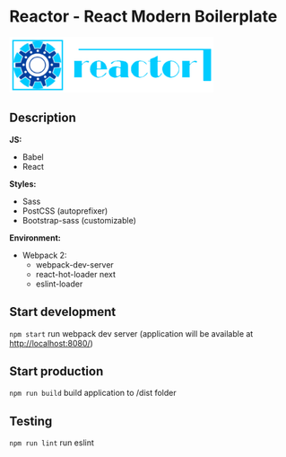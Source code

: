 Reactor - React Modern Boilerplate
==================================

<img src='./.README/reactor-logo.png' height='100' />

## Description

**JS:**
  - Babel
  - React
 
**Styles:**
  - Sass
  - PostCSS (autoprefixer)
  - Bootstrap-sass (customizable)

**Environment:**
- Webpack 2:
  - webpack-dev-server
  - react-hot-loader next
  - eslint-loader


## Start development

```npm start``` run webpack dev server (application will be available at [http://localhost:8080/](http://localhost:8080/))

## Start production

```npm run build``` build application to /dist folder

## Testing

```npm run lint``` run eslint